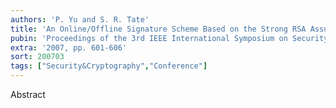 ```yaml
---
authors: 'P. Yu and S. R. Tate'
title: 'An Online/Offline Signature Scheme Based on the Strong RSA Assumption'
pubin: 'Proceedings of the 3rd IEEE International Symposium on Security in Networks and Distributed Systems (SSNDS) - part of the 21st International Conference on Advanced Information Networking and Applications Workshops'
extra: '2007, pp. 601-606'
sort: 200703
tags: ["Security&Cryptography","Conference"]
---
```

Abstract

